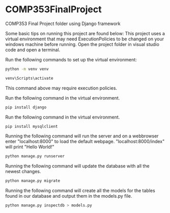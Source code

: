 # COMP353FinalProject
COMP353 Final Project folder using Django framework


Some basic tips on running this project are found below: 
This project uses a virtual environment that may need ExecutionPolicies to be changed on your windows machine before running.
Open the project folder in visual studio code and open a terminal. 

Run the following commands to set up the virtual environment: 
```bash
python -m venv venv
```
```bash
venv\Scripts\activate
```
This command above may require execution policies. 

Run the following command in the virtual environment.
```bash
pip install django
```

Run the following command in the virtual environment.
```bash
pip install mysqlclient
```

Running the following command will run the server and on a webbrowser enter "localhost:8000" to load the default webpage. 
                                                                         "localhost:8000/index" will print "Hello World!"

```bash
python manage.py runserver
```

Running the following command will update the database with all the newest changes.

```bash
python manage.py migrate
```

Running the following command will create all the models for the tables found in our database and output them in the models.py file.

```bash
python manage.py inspectdb > models.py
```


